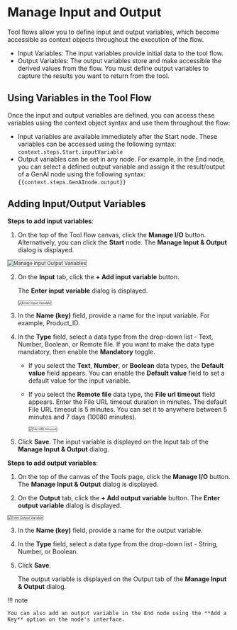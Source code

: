 # Manage Input and Output

Tool flows allow you to define input and output variables, which become accessible as context objects throughout the execution of the flow.

* Input Variables: The input variables provide initial data to the tool flow. 
* Output Variables: The output variables store and make accessible the derived values from the flow. You must define output variables to capture the results you want to return from the tool.

## Using Variables in the Tool Flow

Once the input and output variables are defined, you can access these variables using the context object syntax and use them throughout the flow:

* Input variables are available immediately after the Start node. These variables can be accessed using the following syntax: `context.steps.Start.inputVariable`
* Output variables can be set in any node. For example, in the End node, you can select a defined output variable and assign it the result/output of a GenAI node using the following syntax: `{{context.steps.GenAInode.output}}`

## Adding Input/Output Variables 

**Steps to add input variables**:

1. On the top of the Tool flow canvas, click the **Manage I/O** button.
Alternatively, you can click the **Start** node. The **Manage Input & Output** dialog is displayed.  
<img src="../images/adding_input_output_variables.png" alt="Manage Input Output Variables" title="Manage Input Output Variables" style="border: 1px solid gray; zoom:80%;">


2. On the **Input** tab, click the **+ Add input variable** button.

    The **Enter input variable** dialog is displayed.

    <img src="../images/enter-input-variable.png" alt="Enter Input Variable" title="Enter Input Variable" style="border: 1px solid gray; zoom:50%;">

3. In the **Name (key)** field, provide a name for the input variable. For example, Product_ID.

4. In the **Type** field, select a data type from the drop-down list - Text, Number, Boolean, or Remote file.
If you want to make the data type mandatory, then enable the **Mandatory** toggle.

    *  If you select the **Text**, **Number**, or **Boolean** data types, the **Default value** field appears. You can enable the **Default value** field to set a default value for the input variable.
    
    *  If you select the **Remote file** data type, the **File url timeout** field appears. Enter the File URL timeout duration in minutes. The default File URL timeout is 5 minutes. You can set it to anywhere between 5 minutes and 7 days (10080 minutes).
                          
         <img src="../images/url-timeout.png" alt="File URL timeout" title="File URL timeout" style="border: 1px solid gray; zoom:50%;">
 
5. Click **Save**. The input variable is displayed on the Input tab of the **Manage Input & Output** dialog.


**Steps to add output variables**:

1. On the top of the canvas of the Tools page, click the **Manage I/O** button. The **Manage Input & Output** dialog is displayed.

2. On the **Output** tab, click the **+ Add output variable** button. The **Enter output variable** dialog is displayed.  
 <img src="../images/enter-output-variable.png" alt="Enter Output Variable" title="Enter Output Variable" style="border: 1px solid gray; zoom:50%;">

3. In the **Name (key)** field, provide a name for the output variable.

4. In the **Type** field, select a data type from the drop-down list - String, Number, or Boolean.

5. Click **Save**.

    The output variable is displayed on the Output tab of the **Manage Input & Output** dialog. 

!!! note

    You can also add an output variable in the End node using the **Add a Key** option on the node's interface.

